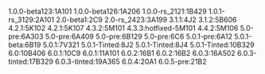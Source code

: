 1.0.0-beta123:1A101
1.0.0-beta126:1A206
1.0.0-rs_2121:1B429
1.0.1-rs_3129:2A101
2.0-beta1:2C9
2.0-rs_2423:3A199
3.1.1:4J2
3.1.2:5B606
4.2.1:5K102
4.2.1:5K107
4.3.2:5M101
4.3.3:hotfixed-5M101
4.4.2:5M106
5.0-pre:6A303
5.0-pre:6A409
5.0-pre:6B129
5.0-pre:6C6
5.0.1-pre:6A12
5.0.1-beta:6B19
5.0.1:7V321
5.0.1-Tinted:8J2
5.0.1-Tinted:8J4
5.0.1-Tinted:10B329
6.0:10B406
6.0.1:10C9
6.0.1:11A101
6.0.2:16B1
6.0.2:16B2
6.0.3:16A502
6.0.3-tinted:17B329
6.0.3-tinted:19A365
6.0.4:20A1
6.0.5-pre:21B2
